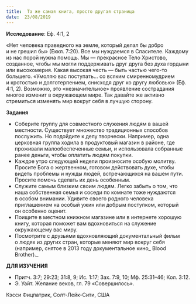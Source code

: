 ```yaml
---
title:  Та же самая книга, просто другая страница
date:  23/08/2019
---
```


**Исследование**: Еф. 4:1, 2

«Нет человека праведного на земле, который делал бы добро и не грешил бы» (Еккл. 7:20). Все мы нуждаемся в Спасителе. Каждому из нас порой нужна помощь. Мы — прекрасное Тело Христово, созданное, чтобы мы могли поддерживать друг друга без духа гордыни или высокомерия. Какая высокая честь — быть частью чего-то большего. «Умоляю вас поступать… со всяким смиренномудрием и кротостью и долготерпением, снисходя друг ко другу любовью» (Еф. 4:1, 2). Возможно, это «незначительное» проявление сострадания многое изменит в окружающем мире. Так давайте же активно стремиться изменять мир вокруг себя в лучшую сторону.

**Задания**

- Соберите группу для совместного служения людям в вашей местности. Существует множество традиционных способов послужить. Но подойдите к делу творчески. Например, одна церковная группа ходила в продуктовый магазин в районе, где проживали малообеспеченные семьи, и использовала собранные ранее деньги, чтобы оплатить людям покупки.
- Каждое утро следующей недели произносите особую молитву. Просите Бога о жертвенном, готовом действовать духе, чтобы видеть проблемы и нужды людей, встречающихся на вашем пути. Просите помочь сделать их день особенным.
- Служите самым близким своим людям. Легко забыть о том, что наша собственная семья и соседи по комнате тоже нуждаются в особом внимании. Удивите своего родного человека приглашением на особый ужин или добрым поступком, который он особенно оценит.
- Поищите в местном книжном магазине или в интернете хорошую книгу, которая поможет вам вдохновиться на служение окружающему вас миру.
- Посмотрите с друзьями вдохновляющий документальный фильм о людях из других стран, которые меняют мир вокруг себя (например, снятое в 2013 году документальное кино_ Blood Brother)._

**ДЛЯ ИЗУЧЕНИЯ**

- Притч. 3:7; 29:23; 31:8, 9; Ис. 1:17; Зах. 7:9, 10; Мф. 25:31–46; Кол. 3:12.
- Э. Уайт. Желание веков, гл. 79 «Совершилось».

Кэсси Фицпатрик, Солт-Лейк-Сити, США